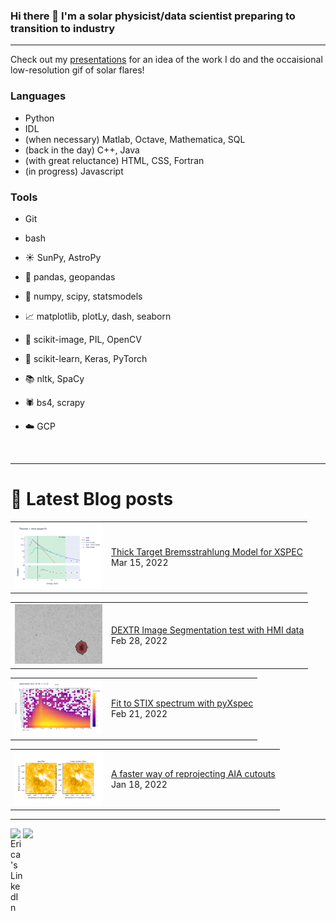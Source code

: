 ### Hi there 👋 I'm a solar physicist/data scientist preparing to transition to industry

<!--- 😄 Pronouns: she/they
- 🔭 I’m currently working on AIA and XRT data analysis in support of NuSTAR Quiet Sun observations and visualization web tools bringing together STIX and AIA data.
- 🌱 I’m currently learning to create web apps with Flask!

**elastufka/elastufka** is a ✨ _special_ ✨ repository because its `README.md` (this file) appears on your GitHub profile.

Here are some ideas to get you started:


- 👯 I’m looking to collaborate on ...
- 🤔 I’m looking for help with ...
- 💬 Ask me about ...
- 📫 How to reach me: ...
- ⚡ Fun fact: ...
-->

----
<!--
![languages](https://img.shields.io/static/v1?label=&message=languages:&color=555&style=flat-square)
-->

Check out my [presentations](https://elastufka.github.io/presentations/) for an idea of the work I do and the occaisional low-resolution gif of solar flares!

### Languages

- Python
- IDL
- (when necessary) Matlab, Octave, Mathematica, SQL
- (back in the day) C++, Java
- (with great reluctance) HTML, CSS, Fortran
- (in progress) Javascript

<!--
![python](https://img.shields.io/static/v1?logo=python&label=&message=python&color=111&logoColor=AAA&style=flat-square&link=)
![IDL](https://img.shields.io/static/v1?logo=go&label=&message=golang&color=111&logoColor=AAA&style=flat-square)
![ruby](https://img.shields.io/static/v1?logo=ruby&label=&message=ruby&color=111&logoColor=AAA&style=flat-square)
![tools](https://img.shields.io/static/v1?label=&message=tools:&color=555&style=flat-square)
<!--![git](https://img.shields.io/static/v1?logo=git&label=&message=git&color=111&logoColor=AAA&style=flat-square)
-->
### Tools

- Git
- bash

- ☀️ SunPy, AstroPy
- 🐼 pandas, geopandas
- 🧮 numpy, scipy, statsmodels
- 📈 matplotlib, plotLy, dash, seaborn
- 🌃 scikit-image, PIL, OpenCV
- 🧠 scikit-learn, Keras, PyTorch
- 📚 nltk, SpaCy
- 🕷 bs4, scrapy
- ☁️ GCP

&nbsp;&nbsp;&nbsp;

<!-- example
**Senior Data & Platform Engineer** &#12299;_working in Reliability Analytics & Automation_
<br/>
**Digital Artist & Creator** &#12299;_specialised in environmental pixel art and 8bit-ish art_

----
**Publications**

to be added...

**But more importantly the code**

-->

---

# 📖 Latest Blog posts
<!-- ELASTUFKA:START --><table><tr><td><a href="https://elastufka.github.io/SAX-XRS_figures/posts/2022/03/15/Thick-Target-Bremsstrahlung-Model-for-XSPEC.html"><img width="140px" src="https://github.com/elastufka/SAX-XRS_figures/blob/gh-pages/images/Thick Target Bremsstrahlung Model for XSPEC/hero.png"></a></td>
<td><a href="https://elastufka.github.io/SAX-XRS_figures/posts/2022/03/15/Thick-Target-Bremsstrahlung-Model-for-XSPEC.html">Thick Target Bremsstrahlung Model for XSPEC</a><br/>Mar 15, 2022</td></tr></table>
<table><tr><td><a href="https://elastufka.github.io/SAX-XRS_figures/posts/2022/02/28/DEXTR-Image-Segmentation-test-with-HMI-data.html"><img width="140px" src="https://github.com/elastufka/SAX-XRS_figures/blob/gh-pages/images/DEXTR Image Segmentation test with HMI data/hero.png"></a></td>
<td><a href="https://elastufka.github.io/SAX-XRS_figures/posts/2022/02/28/DEXTR-Image-Segmentation-test-with-HMI-data.html">DEXTR Image Segmentation test with HMI data</a><br/>Feb 28, 2022</td></tr></table>
<table><tr><td><a href="https://elastufka.github.io/SAX-XRS_figures/posts/2022/02/21/Fit-to-STIX-spectrum-with-pyXspec.html"><img width="140px" src="https://github.com/elastufka/SAX-XRS_figures/blob/gh-pages/images/Fit to STIX spectrum with pyXspec/hero.png"></a></td>
<td><a href="https://elastufka.github.io/SAX-XRS_figures/posts/2022/02/21/Fit-to-STIX-spectrum-with-pyXspec.html">Fit to STIX spectrum with pyXspec</a><br/>Feb 21, 2022</td></tr></table>
<table><tr><td><a href="https://elastufka.github.io/SAX-XRS_figures/posts/2022/01/18/A-faster-way-of-reprojecting-AIA-cutouts.html"><img width="140px" src="https://github.com/elastufka/SAX-XRS_figures/blob/gh-pages/images/A faster way of reprojecting AIA cutouts/hero.png"></a></td>
<td><a href="https://elastufka.github.io/SAX-XRS_figures/posts/2022/01/18/A-faster-way-of-reprojecting-AIA-cutouts.html">A faster way of reprojecting AIA cutouts</a><br/>Jan 18, 2022</td></tr></table>
<!-- ELASTUFKA:END -->

----

<a href="https://linkedin.com/in/erica-lastufka-1686b2b5/">
  <img align="left" alt="Erica's LinkedIn" width="20px" src="https://cdn-icons-png.flaticon.com/512/174/174857.png" />
</a>
<a href="https://orcid.org/0000-0003-1894-2074" alt="Erica's ORCID">
  <img align="left" width="20px" src="https://upload.wikimedia.org/wikipedia/commons/0/06/ORCID_iD.svg" />
</a>
<!--
| &nbsp;&nbsp;&nbsp; Website & Gallery : [https://moer.tel](https://moer.tel) &nbsp;&nbsp;&nbsp;|&nbsp;&nbsp;&nbsp; Open Source Work : <sub>&#9660; &#9660; &#9660;</sub> 
-->

